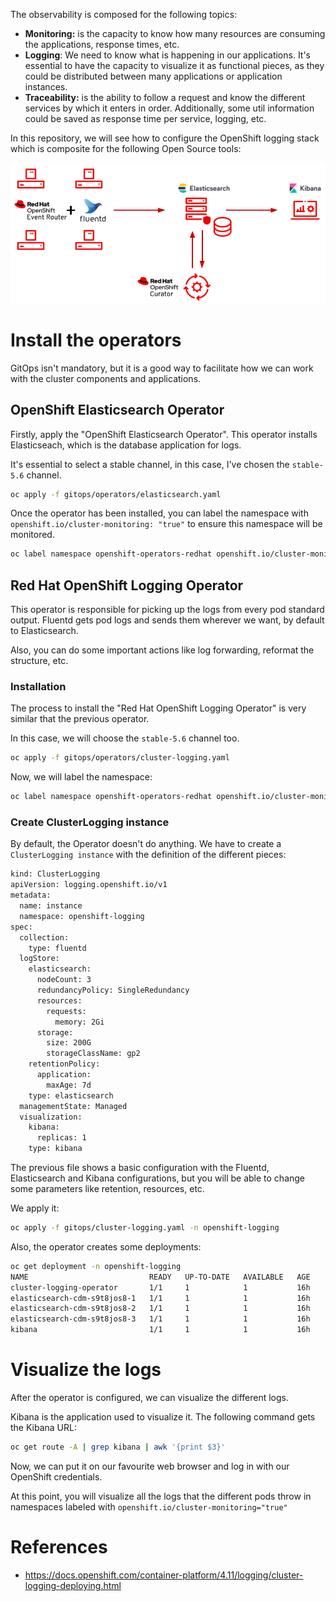 
The observability is composed for the following topics:

* **Monitoring:**  is the capacity to know how many resources are consuming the applications, response times, etc.
* **Logging**: We need to know what is happening in our applications. It's essential to have the capacity to visualize it as functional pieces, as they could be distributed between many applications or application instances.
* **Traceability:** is the ability to follow a request and know the different services by which it enters in order. Additionally, some util information could be saved as response time per service, logging, etc. 

In this repository, we will see how to configure the OpenShift logging stack which is composite for the following Open Source tools:

![OCP logging architecture](images/openshift-logging-topology.png)

# Install the operators

GitOps isn't mandatory, but it is a good way to facilitate how we can work with the cluster components and applications. 

## OpenShift Elasticsearch Operator

Firstly, apply the "OpenShift Elasticsearch Operator". This operator installs Elasticseach, which is the database application for logs.

It's essential to select a stable channel, in this case, I've chosen the ```stable-5.6``` channel. 

```bash
oc apply -f gitops/operators/elasticsearch.yaml
```

Once the operator has been installed, you can label the namespace with ```openshift.io/cluster-monitoring: "true"``` to ensure this namespace will be monitored. 

```bash
oc label namespace openshift-operators-redhat openshift.io/cluster-monitoring="true"
```

## Red Hat OpenShift Logging Operator

This operator is responsible for picking up the logs from every pod standard output. Fluentd gets pod logs and sends them wherever we want, by default to Elasticsearch. 

Also, you can do some important actions like log forwarding, reformat the structure, etc. 

### Installation

The process to install the "Red Hat OpenShift Logging Operator" is very similar that the previous operator. 

In this case, we will choose the ```stable-5.6``` channel too. 

```bash
oc apply -f gitops/operators/cluster-logging.yaml
```

Now, we will label the namespace: 

```bash
oc label namespace openshift-operators-redhat openshift.io/cluster-monitoring="true"
```

### Create ClusterLogging instance

By default, the Operator doesn't do anything. We have to create a ```ClusterLogging instance``` with the definition of the different pieces:

```bash
kind: ClusterLogging
apiVersion: logging.openshift.io/v1
metadata:
  name: instance
  namespace: openshift-logging
spec:
  collection:
    type: fluentd
  logStore:
    elasticsearch:
      nodeCount: 3
      redundancyPolicy: SingleRedundancy
      resources:
        requests:
          memory: 2Gi
      storage:
        size: 200G
        storageClassName: gp2
    retentionPolicy:
      application:
        maxAge: 7d
    type: elasticsearch
  managementState: Managed
  visualization:
    kibana:
      replicas: 1
    type: kibana
```

The previous file shows a basic configuration with the Fluentd, Elasticsearch and Kibana configurations, but you will be able to change some parameters like retention, resources, etc.

We apply it:

```bash
oc apply -f gitops/cluster-logging.yaml -n openshift-logging
```

Also, the operator creates some deployments: 

```bash
oc get deployment -n openshift-logging
NAME                           READY   UP-TO-DATE   AVAILABLE   AGE
cluster-logging-operator       1/1     1            1           16h
elasticsearch-cdm-s9t8jos8-1   1/1     1            1           16h
elasticsearch-cdm-s9t8jos8-2   1/1     1            1           16h
elasticsearch-cdm-s9t8jos8-3   1/1     1            1           16h
kibana                         1/1     1            1           16h
```

# Visualize the logs

After the operator is configured, we can visualize the different logs. 

Kibana is the application used to visualize it. The following command gets the Kibana URL:

```bash
oc get route -A | grep kibana | awk '{print $3}' 
```

Now, we can put it on our favourite web browser and log in with our OpenShift credentials.

At this point, you will visualize all the logs that the different pods throw in namespaces labeled with ```openshift.io/cluster-monitoring="true"```

# References

* https://docs.openshift.com/container-platform/4.11/logging/cluster-logging-deploying.html